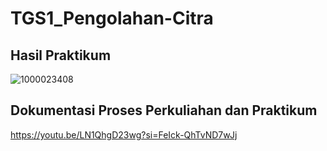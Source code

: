 # TGS1_Pengolahan-Citra
## Hasil Praktikum
![1000023408](https://github.com/Febriyaninurhida123/TGS1_Pengolahan-Citra/assets/90132092/f200f8d4-29ed-4e55-9bda-45c8d120e17d)

## Dokumentasi Proses Perkuliahan dan Praktikum
https://youtu.be/LN1QhgD23wg?si=FeIck-QhTvND7wJj

